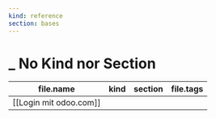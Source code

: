 ```yaml
---
kind: reference
section: bases
---
```


# _ No Kind nor Section

| file.name | kind | section | file.tags |
| --- | --- | --- | --- |
| [[Login mit odoo.com]] |  |  |  |
